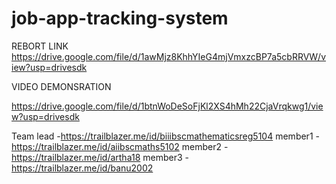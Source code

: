 # job-app-tracking-system

REBORT LINK
https://drive.google.com/file/d/1awMjz8KhhYIeG4mjVmxzcBP7a5cbRRVW/view?usp=drivesdk

VIDEO DEMONSRATION

https://drive.google.com/file/d/1btnWoDeSoFjKl2XS4hMh22CjaVrqkwg1/view?usp=drivesdk

Team lead -https://trailblazer.me/id/biiibscmathematicsreg5104
member1  -https://trailblazer.me/id/aiibscmaths5102
member2  -https://trailblazer.me/id/artha18
member3  -https://trailblazer.me/id/banu2002
